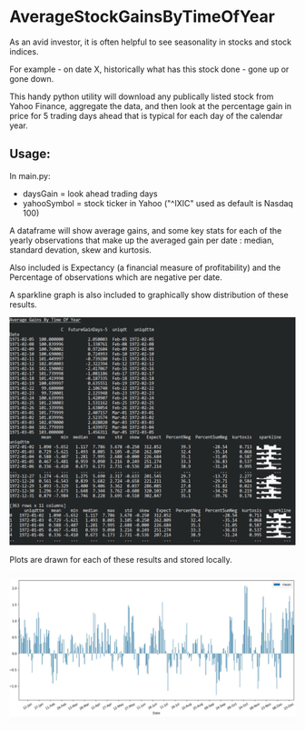 # AverageStockGainsByTimeOfYear

As an avid investor, it is often helpful to see seasonality in stocks and stock indices.

For example - on date X, historically what has this stock done - gone up or gone down.

This handy python utility will download any publically listed stock from Yahoo Finance, aggregate the data, and then look at the percentage gain in price for 5 trading days ahead that is typical for each day of the calendar year.

## Usage:

In main.py:

- daysGain = look ahead trading days
- yahooSymbol = stock ticker in Yahoo ("^IXIC" used as default is Nasdaq 100)

A dataframe will show average gains, and some key stats for each of the yearly observations that make up the averaged gain per date : median, standard devation, skew and kurtosis. 

Also included is Expectancy (a financial measure of profitability) and the Percentage of observations which are negative per date.

A sparkline graph is also included to graphically show distribution of these results.

![1](1.png "")

Plots are drawn for each of these results and stored locally.

![2](2.png "")
